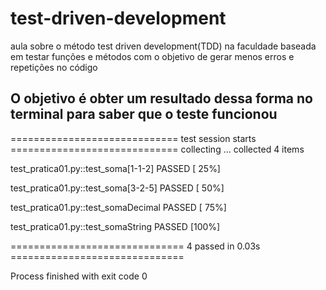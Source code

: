 # test-driven-development
aula sobre o método test driven development(TDD) na faculdade baseada em testar funções e métodos com o objetivo de gerar menos erros e repetições no código

## O objetivo é obter um resultado dessa forma no terminal para saber que o teste funcionou

============================= test session starts =============================
collecting ... collected 4 items

test_pratica01.py::test_soma[1-1-2] PASSED                               [ 25%]

test_pratica01.py::test_soma[3-2-5] PASSED                               [ 50%]

test_pratica01.py::test_somaDecimal PASSED                               [ 75%]

test_pratica01.py::test_somaString PASSED                                [100%]


============================== 4 passed in 0.03s ==============================

Process finished with exit code 0
